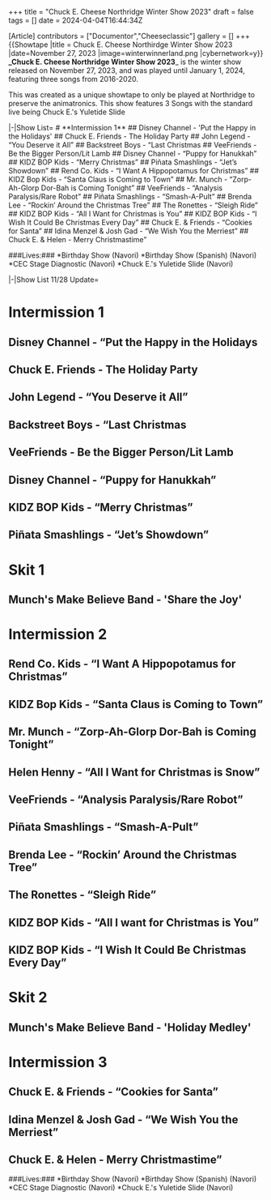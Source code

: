 +++
title = "Chuck E. Cheese Northridge Winter Show 2023"
draft = false
tags = []
date = 2024-04-04T16:44:34Z

[Article]
contributors = ["Documentor","Cheeseclassic"]
gallery = []
+++
{{Showtape
|title = Chuck E. Cheese Northirdge Winter Show 2023
|date=November 27, 2023
|image=winterwinnerland.png
|cybernetwork=y}}
**_Chuck E. Cheese Northridge Winter Show 2023**_ is the winter show released on November 27, 2023, and was played until January 1, 2024, featuring three songs from 2016-2020.

This was created as a unique showtape to only be played at Northridge to preserve the animatronics. This show features 3 Songs with the standard live being Chuck E.'s Yuletide Slide

<tabber>
|-|Show List=
# **Intermission 1**
## Disney Channel - 'Put the Happy in the Holidays'
## Chuck E. Friends - The Holiday Party
## John Legend - “You Deserve it All”
## Backstreet Boys - “Last Christmas
## VeeFriends - Be the Bigger Person/Lit Lamb
## Disney Channel - “Puppy for Hanukkah”
## KIDZ BOP Kids - “Merry Christmas”
## Piñata Smashlings - “Jet’s Showdown”
## Rend Co. Kids - “I Want A Hippopotamus for Christmas”
## KIDZ Bop Kids - “Santa Claus is Coming to Town”
## Mr. Munch - “Zorp-Ah-Glorp Dor-Bah is Coming Tonight”
## VeeFriends - “Analysis Paralysis/Rare Robot”
## Piñata Smashlings - “Smash-A-Pult”
## Brenda Lee - “Rockin’ Around the Christmas Tree”
## The Ronettes - “Sleigh Ride”
## KIDZ BOP Kids - “All I Want for Christmas is You”
## KIDZ BOP Kids - “I Wish It Could Be Christmas Every Day”
## Chuck E. & Friends - “Cookies for Santa”
## Idina Menzel & Josh Gad - “We Wish You the Merriest”
## Chuck E. & Helen - Merry Christmastime”

###Lives:###
*Birthday Show (Navori)
*Birthday Show (Spanish) (Navori)
*CEC Stage Diagnostic (Navori)
*Chuck E.'s Yuletide Slide (Navori)

|-|Show List 11/28 Update=
# **Intermission 1**
## Disney Channel - “Put the Happy in the Holidays
## Chuck E. Friends - The Holiday Party
## John Legend - “You Deserve it All”
## Backstreet Boys - “Last Christmas
## VeeFriends - Be the Bigger Person/Lit Lamb
## Disney Channel - “Puppy for Hanukkah”
## KIDZ BOP Kids - “Merry Christmas”
## Piñata Smashlings - “Jet’s Showdown”
# **Skit 1**
## Munch's Make Believe Band - 'Share the Joy'
# **Intermission 2**
## Rend Co. Kids - “I Want A Hippopotamus for Christmas”
## KIDZ Bop Kids - “Santa Claus is Coming to Town”
## Mr. Munch - “Zorp-Ah-Glorp Dor-Bah is Coming Tonight”
## Helen Henny - “All I Want for Christmas is Snow”
## VeeFriends - “Analysis Paralysis/Rare Robot”
## Piñata Smashlings - “Smash-A-Pult”
## Brenda Lee - “Rockin’ Around the Christmas Tree”
## The Ronettes - “Sleigh Ride”
## KIDZ BOP Kids - “All I want for Christmas is You”
## KIDZ BOP Kids - “I Wish It Could Be Christmas Every Day”
# **Skit 2**
## Munch's Make Believe Band - 'Holiday Medley'
# **Intermission 3**
## Chuck E. & Friends - “Cookies for Santa”
## Idina Menzel & Josh Gad - “We Wish You the Merriest”
## Chuck E. & Helen - Merry Christmastime”

###Lives:###
*Birthday Show (Navori)
*Birthday Show (Spanish) (Navori)
*CEC Stage Diagnostic (Navori)
*Chuck E.'s Yuletide Slide (Navori)
</tabber>